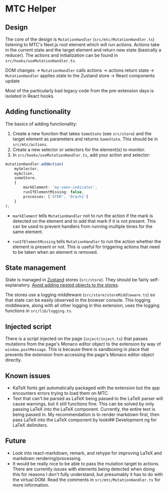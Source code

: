 # MTC Helper

## Design

The core of the design is `MutationHandler` (`src/mtc/MutationHandler.ts`) listening to
MTC's Next.js root element which will run actions. Actions take in the current state and
the target element and return new state (basically a reducer). The actions and
initialization can be found in `src/hooks/useMutationHandler.ts`.

DOM changes -> `MutationHandler` calls actions -> actions return state ->
`MutationHandler` applies state to the Zustand store -> React components update

Most of the particularly bad legacy code from the pre-extension days is isolated in
React hooks.

## Adding functionality

The basics of adding functionality:

1. Create a new function that takes `SomeState` (see `src/store`) and the target element
   as parameters and returns `SomeState`. This should be in `src/mtc/actions`.
2. Create a new selector or selectors for the element(s) to monitor.
3. In `src/hooks/useMutationHandler.ts`, add your action and selector:

```ts
mutationHandler.addAction(
    mySelector,
    myAction,
    someStore,
    {
        markElement: 'my-seen-indicator',
        runIfElementMissing: false,
        processes: ['STEM', 'Orochi']
    }
);
```

- `markElement` tells `MutationHandler` not to run the action if the mark is detected on
the element and to add that mark if it is not present. This can be used to prevent
handlers from running multiple times for the same element.

- `runIfElementMissing` tells `MutationHandler` to run the action whether the element is
 present or not. This is useful for triggering actions that need to be taken when an
 element is removed.

## State management

State is managed in [Zustand](https://github.com/pmndrs/zustand) stores (`src/store`).
They should be fairly self-explanatory. [Avoid adding nested objects to the
stores](https://github.com/pmndrs/zustand/blob/33cd0c0dd15307a98d859b7993c4160fa6f98b0b/docs/guides/updating-state.md#deeply-nested-object).

The stores use a logging middleware (`src/store/storeMiddleware.ts`) so that state can
be easily observed in the browser console. This logging middleware, along with all other
logging in this extension, uses the logging functions in `src/lib/logging.ts`.

## Injected script

There is a script injected on the page (`inject/inject.ts`) that passes mutations from
the page's Monaco editor object to the extension by way of `window.postMessage`. This is
because there is sandboxing in place that prevents the extension from accessing the
page's Monaco editor object directly.

## Known issues

- KaTeX fonts get automatically packaged with the extension but the app encounters
  errors trying to load them on MTC.
- Text that can't be parsed as LaTeX being passed to the LaTeX parser will cause
  warnings, but it still functions fine. This can be solved by only passing LaTeX into
  the LaTeX component. Currently, the entire text is being passed in. My recommendation
  is to render markdown first, then pass LaTeX into the LaTeX component by looki##
  Development ng for LaTeX delimiters.

## Future

- Look into react-markdown, remark, and rehype for improving LaTeX and markdown
  rendering/processing.
- It would be really nice to be able to pass the mutation target to actions. There are
  currently issues with elements being detected when doing this for reasons I don't
  fully understand, but presumably it has to do with the virtual DOM. Read the comments
  in `src/mtc/MutationHandler.ts` for more information.
